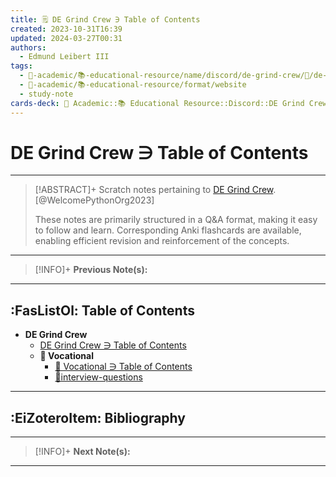 ```yaml
---
title: 🗒️ DE Grind Crew ∋ Table of Contents
created: 2023-10-31T16:39
updated: 2024-03-27T00:31
authors:
  - Edmund Leibert III
tags:
  - 🔴-academic/📚-educational-resource/name/discord/de-grind-crew/🔖/de-grind-crew-∋-table-of-contents
  - 🔴-academic/📚-educational-resource/format/website
  - study-note
cards-deck: 🔴 Academic::📚 Educational Resource::Discord::DE Grind Crew::DE Grind Crew ∋ Table of Contents
---
```


# DE Grind Crew ∋ Table of Contents

---

> [!ABSTRACT]+ 
> Scratch notes pertaining to [DE Grind Crew](https://discord.gg/kqAxUDp8v4). [@WelcomePythonOrg2023]
> 
> These notes are primarily structured in a Q&A format, making it easy to follow and learn. Corresponding Anki flashcards are available, enabling efficient revision and reinforcement of the concepts.

---

> [!INFO]+ 
> **Previous Note(s):**
> 

---

## :FasListOl: Table of Contents

- **DE Grind Crew**
	- [DE Grind Crew ∋ Table of Contents](the-vault/src/🔴%20Academic/📚%20Educational%20resource/Discord/DE%20Grind%20Crew/DE%20Grind%20Crew%20∋%20Table%20of%20Contents.md)
	- **💼 Vocational**
		- [💼 Vocational ∋ Table of Contents](the-vault/src/🔴%20Academic/📚%20Educational%20resource/Discord/DE%20Grind%20Crew/💼%20Vocational/💼%20Vocational%20∋%20Table%20of%20Contents.md)
		- [📒interview-questions](the-vault/src/🔴%20Academic/📚%20Educational%20resource/Discord/DE%20Grind%20Crew/💼%20Vocational/📒interview-questions.md)

---

## :EiZoteroItem: Bibliography

---

> [!INFO]+
> **Next Note(s):**

---
